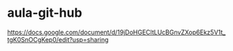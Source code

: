 # aula-git-hub
https://docs.google.com/document/d/19jDoHGECltLUcBGnvZXop6Ekz5V1t_tgK0SnOCgKep0/edit?usp=sharing
